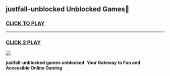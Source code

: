 
## justfall-unblocked Unblocked Games👋
<h3>
<a href="https://news.freeplayer.one?title=justfall-unblocked&ref=16F">CLICK TO PLAY</a></h3>
<hr>

<h3>
<a href="https://news.freeplayer.one?title=justfall-unblocked&ref=16F">CLICK 2 PLAY</a>
  
</h3>

<a href="https://news.freeplayer.one?title=justfall-unblocked&ref=16F/"><img src="https://clearcache.store/games.png"></a>


**justfall-unblocked games unblocked: Your Gateway to Fun and Accessible Online Gaming**
